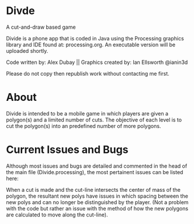 # Divde
A cut-and-draw based game

Divide is a phone app that is coded in Java using the Processing graphics library and IDE found at: processing.org.
An executable version will be uploaded shortly.

Code written by: Alex Dubay ||  Graphics created by: Ian Ellsworth  @ianin3d

Please do not copy then republish work without contacting me first.

# About
Divide is intended to be a mobile game in which players are given a polygon(s) and a limited number of cuts. The objective of each level is to cut the polygon(s) into an predefined number of more polygons.

# Current Issues and Bugs
Although most issues and bugs are detailed and commented in the head of the main file (Divide.processing), the most pertainent issues can be listed here:

When a cut is made and the cut-line intersects the center of mass of the polygon, the resultant new polys have issues in which spacing between the new polys and can no longer be distinguished by the player. (Not a problem with the code but rather an issue with the method of how the new polygons are calculated to move along the cut-line).
